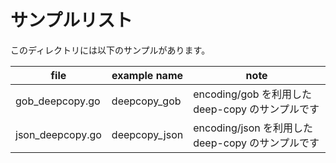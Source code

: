 # サンプルリスト

このディレクトリには以下のサンプルがあります。

|file|example name|note|
|----|------------|----|
|gob\_deepcopy.go|deepcopy\_gob|encoding/gob を利用した deep-copy のサンプルです|
|json\_deepcopy.go|deepcopy\_json|encoding/json を利用した deep-copy のサンプルです|
